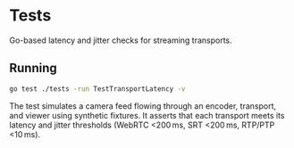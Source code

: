 # Tests

Go-based latency and jitter checks for streaming transports.

## Running

```bash
go test ./tests -run TestTransportLatency -v
```

The test simulates a camera feed flowing through an encoder, transport, and
viewer using synthetic fixtures. It asserts that each transport meets its
latency and jitter thresholds (WebRTC <200 ms, SRT <200 ms, RTP/PTP <10 ms).
